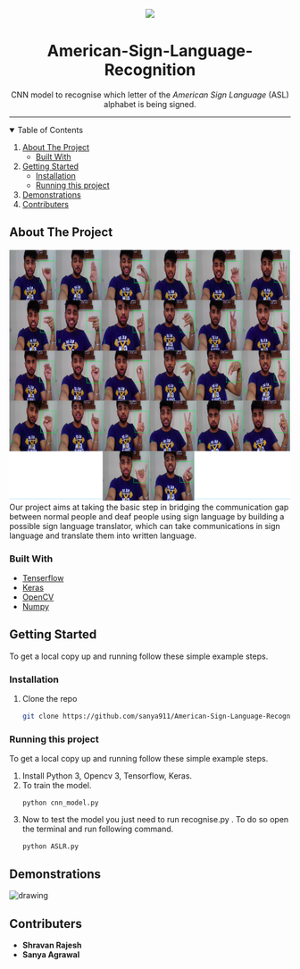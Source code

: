  <p align = "center">         
<img src="https://encrypted-tbn0.gstatic.com/images?q=tbn:ANd9GcRH37P0LFeHYCyTUeeIknmzgSVgtB08ue9xwA&usqp=CAU"/>
</p>
<h1 align="center"> American-Sign-Language-Recognition </h1>
<p align = "center">
  CNN model to recognise which letter of the <i> American Sign Language </i> (ASL) alphabet is being signed.
</p>

---

<details open="open">
  <summary >Table of Contents</summary>
  <ol>
    <li>
      <a href="#about-the-project">About The Project</a>
      <ul>
        <li><a href="#built-with">Built With</a></li>
      </ul>
    </li>
    <li>
      <a href="#getting-started">Getting Started</a>
      <ul>
        <li><a href="#installation">Installation</a></li>
        <li><a href="#running-this-project">Running this project</a></li>
      </ul>
    </li>
    <li><a href="#demonstraions">Demonstrations</a></li>
    <li><a href="#contributers">Contributers</a></li>
  </ol>
</details>

## About The Project
<img src="./images/demo_1.png" alt="A-Z alphabets recognition" width="600" height="450" /> 
Our project aims at taking the basic step in bridging the communication gap between normal people and deaf people using sign language by building a possible sign language translator, which can take communications in sign language and translate them into written language.

### Built With
* [Tenserflow](https://www.tensorflow.org/)
* [Keras](https://keras.io/)
* [OpenCV](https://opencv.org/)
* [Numpy](https://numpy.org/)
## Getting Started

To get a local copy up and running follow these simple example steps.

### Installation

1. Clone the repo
   ```sh
   git clone https://github.com/sanya911/American-Sign-Language-Recognition.git
   ```
### Running this project

To get a local copy up and running follow these simple example steps.
1. Install Python 3, Opencv 3, Tensorflow, Keras.
2. To train the model.
    ```
    python cnn_model.py
    ```
2. Now to test the model you just need to run recognise.py . To do so open the terminal and run following command.
    ```
    python ASLR.py
    ```
 ## Demonstrations

 <img src="./images/demo.gif" alt="drawing" width="500" height="350" /> 
 
## Contributers
* **Shravan Rajesh**
* **Sanya Agrawal**



